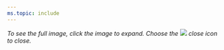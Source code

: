 ```yaml
---
ms.topic: include
---
```


*To see the full image, click the image to expand. Choose the ![ ](/azure/devops/_img/icons/close-filter.png) close icon to close.* 
